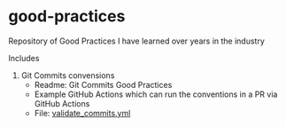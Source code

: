 # good-practices
Repository of Good Practices I have learned over years in the industry

Includes
1. Git Commits convensions
   - Readme: Git Commits Good Practices
   - Example GitHub Actions which can run the conventions in a PR via GitHub Actions
   - File: [validate_commits.yml](https://github.com/girishpaiv/good-practices/.github/workflows/validate_commits.yml)
